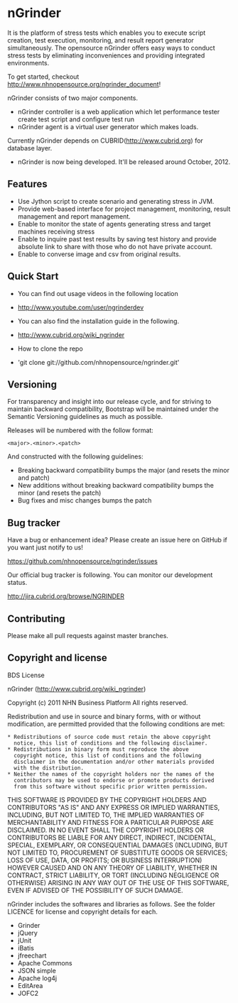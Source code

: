 

nGrinder 
========

It is the platform of stress tests which enables you to execute script creation, test execution, monitoring, and result report generator simultaneously. The opensource nGrinder offers easy ways to conduct stress tests by eliminating inconveniences and providing integrated environments.

To get started, checkout http://www.nhnopensource.org/ngrinder_document!

nGrinder consists of two major components. 

* nGrinder controller is a web application which let performance tester create test script and configure test run
* nGrinder agent is a virtual user generator which makes loads. 

Currently nGrinder depends on CUBRID(http://www.cubrid.org) for database layer. 

* nGrinder is now being developed. It'll be released around October, 2012.
 
Features
--------

* Use Jython script to create scenario and generating stress in JVM. 
* Provide web-based interface for project management, monitoring, result management and report management. 
* Enable to monitor the state of agents generating stress and target machines receiving stress
* Enable to inquire past test results by saving test history and provide absolute link to share with those who do not have private account. 
* Enable to converse image and csv from original results. 

Quick Start
-----------
* You can find out usage videos in the following location
 * http://www.youtube.com/user/ngrinderdev

* You can also find the installation guide in the following.
 * http://www.cubrid.org/wiki_ngrinder

* How to clone the repo 
 * 'git clone git://github.com/nhnopensource/ngrinder.git'
 
Versioning
----------

For transparency and insight into our release cycle, and for striving to maintain backward compatibility, Bootstrap will be maintained under the Semantic Versioning guidelines as much as possible.

Releases will be numbered with the follow format:

`<major>.<minor>.<patch>`

And constructed with the following guidelines:

* Breaking backward compatibility bumps the major (and resets the minor and patch)
* New additions without breaking backward compatibility bumps the minor (and resets the patch)
* Bug fixes and misc changes bumps the patch


Bug tracker
-----------

Have a bug or enhancement idea? Please create an issue here on GitHub if you want just notify to us! 

https://github.com/nhnopensource/ngrinder/issues

Our official bug tracker is following. You can monitor our development status.

http://jira.cubrid.org/browse/NGRINDER


Contributing
------------

Please make all pull requests against master branches.


Copyright and license
---------------------

BDS License 

nGrinder (http://www.cubrid.org/wiki_ngrinder)

Copyright (c) 2011 NHN Business Platform
All rights reserved.

Redistribution and use in source and binary forms, with or without
modification, are permitted provided that the following conditions are
met: 

    * Redistributions of source code must retain the above copyright
      notice, this list of conditions and the following disclaimer.
    * Redistributions in binary form must reproduce the above
      copyright notice, this list of conditions and the following
      disclaimer in the documentation and/or other materials provided
      with the distribution.
    * Neither the names of the copyright holders nor the names of the
      contributors may be used to endorse or promote products derived
      from this software without specific prior written permission.

THIS SOFTWARE IS PROVIDED BY THE COPYRIGHT HOLDERS AND CONTRIBUTORS
"AS IS" AND ANY EXPRESS OR IMPLIED WARRANTIES, INCLUDING, BUT NOT
LIMITED TO, THE IMPLIED WARRANTIES OF MERCHANTABILITY AND FITNESS FOR
A PARTICULAR PURPOSE ARE DISCLAIMED. IN NO EVENT SHALL THE COPYRIGHT
HOLDERS OR CONTRIBUTORS BE LIABLE FOR ANY DIRECT, INDIRECT,
INCIDENTAL, SPECIAL, EXEMPLARY, OR CONSEQUENTIAL DAMAGES (INCLUDING,
BUT NOT LIMITED TO, PROCUREMENT OF SUBSTITUTE GOODS OR SERVICES; LOSS
OF USE, DATA, OR PROFITS; OR BUSINESS INTERRUPTION) HOWEVER CAUSED AND
ON ANY THEORY OF LIABILITY, WHETHER IN CONTRACT, STRICT LIABILITY, OR
TORT (INCLUDING NEGLIGENCE OR OTHERWISE) ARISING IN ANY WAY OUT OF THE
USE OF THIS SOFTWARE, EVEN IF ADVISED OF THE POSSIBILITY OF SUCH
DAMAGE.


nGrinder includes the softwares and libraries as follows. 
See the folder LICENCE for license and copyright details for each.

- Grinder
- jQuery
- jUnit
- iBatis
- jfreechart
- Apache Commons
- JSON simple
- Apache log4j
- EditArea
- JOFC2
